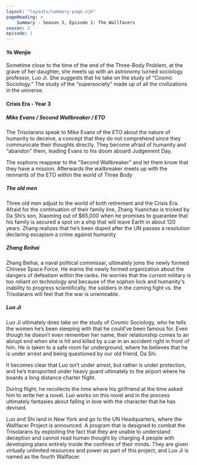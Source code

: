 ```yaml
---
layout: "layouts/summary-page.njk"
pageHeading: >
    Summary - Season 3, Episode 1: The Wallfacers
season: 3
episode: 1
---
```


#### Ye Wenjie
Sometime close to the time of the end of the Three-Body Problem, at the grave of her daughter, she meets up with an astronomy turned sociology professor, Luo Ji. She suggests that he take on the study of “Cosmic Sociology.” The study of the “supersociety” made up of all the civilizations in the universe.

#### Crisis Era - Year 3
##### Mike Evans / Second Wallbreaker / ETO
The Trisolarans speak to Mike Evans of the ETO about the nature of humanity to deceive, a concept that they do not comprehend since they communicate their thoughts directly. They become afraid of humanity and “abandon” them, leading Evans to his doom aboard Judgement Day.

The sophons reappear to the “Second Wallbreaker” and let them know that they have a mission. Afterwards the wallbreaker meets up with the remnants of the ETO within the world of Three Body

##### The old men
Three old men adjust to the world of both retirement and the Crisis Era. Afraid for the continuation of their family line, Zhang Yuanchao is tricked by Da Shi’s son, Xiaoming out of $65,000 when he promises to guarantee that his family is secured a spot on a ship that will leave Earth in about 120 years. Zhang realizes that he’s been duped after the UN passes a resolution declaring escapism a crime against humanity

##### Zhang Beihai
Zhang Beihai, a naval political commissar, ultimately joins the newly formed Chinese Space Force. He warns the newly formed organization about the dangers of defeatism within the ranks. He worries that the current military is too reliant on technology and because of the sophon lock and humanity's inability to progress scientifically, the soldiers in the coming fight vs. the Trisolarans will feel that the war is unwinnable. 

##### Luo Ji
Luo Ji ultimately does take on the study of Cosmic Sociology, who he tells the women he’s been sleeping with that he could’ve been famous for. Even though he doesn’t even remember her name, their relationship comes to an abrupt end when she is hit and killed by a car in an accident right in front of him. He is taken to a safe room far underground, where he believes that he is under arrest and being questioned by our old friend, Da Shi.

It becomes clear that Luo isn’t under arrest, but rather is under protection, and he’s transported under heavy guard ultimately to the airport where he boards a long distance charter flight.

During flight, he recollects the time where his girlfriend at the time asked him to write her a novel. Luo works on this novel and in the process ultimately fantasies about falling in love with the character that he has devised.

Luo and Shi land in New York and go to the UN Headquarters, where the Wallfacer Project is announced. A program that is designed to combat the Trisolarans by exploiting the fact that they are unable to understand deception and cannot read human thought by charging 4 people with developing plans entirely inside the confines of their minds. They are given virtually unlimited resources and power as part of this project, and Luo Ji is named as the fourth Wallfacer.
